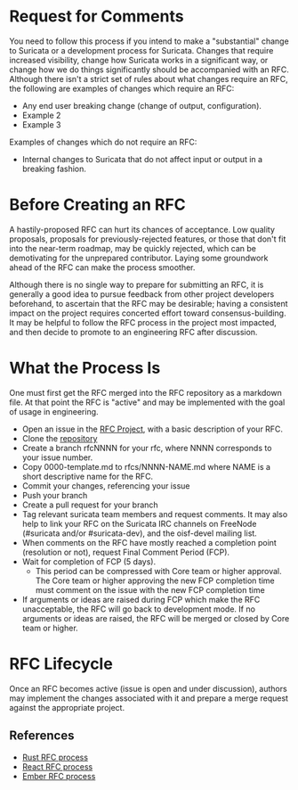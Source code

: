 # Request for Comments

You need to follow this process if you intend to make a "substantial"
change to Suricata or a development process for Suricata. Changes that
require increased visibility, change how Suricata works in a
significant way, or change how we do things significantly should be
accompanied with an RFC. Although there isn't a strict set of rules
about what changes require an RFC, the following are examples of
changes which require an RFC:

* Any end user breaking change (change of output, configuration).
* Example 2
* Example 3

Examples of changes which do not require an RFC: 

* Internal changes to Suricata that do not affect input or output in a
  breaking fashion.

# Before Creating an RFC

A hastily-proposed RFC can hurt its chances of acceptance. Low quality
proposals, proposals for previously-rejected features, or those that
don't fit into the near-term roadmap, may be quickly rejected, which
can be demotivating for the unprepared contributor. Laying some
groundwork ahead of the RFC can make the process smoother.

Although there is no single way to prepare for submitting an RFC, it
is generally a good idea to pursue feedback from other project
developers beforehand, to ascertain that the RFC may be desirable;
having a consistent impact on the project requires concerted effort
toward consensus-building. It may be helpful to follow the RFC process
in the project most impacted, and then decide to promote to an
engineering RFC after discussion.

# What the Process Is

One must first get the RFC merged into the RFC repository as a
markdown file. At that point the RFC is "active" and may be
implemented with the goal of usage in engineering.

* Open an issue in the [RFC Project](https://github.com/oisf/suricata-rfcs/issues),
  with a basic description of your RFC.
* Clone the [repository](https://github.com/oisf/suricata-rfcs/)
* Create a branch rfcNNNN for your rfc, where NNNN corresponds to your
  issue number.
* Copy 0000-template.md to rfcs/NNNN-NAME.md where NAME is a short
  descriptive name for the RFC.
* Commit your changes, referencing your issue
* Push your branch
* Create a pull request for your branch
* Tag relevant suricata team members and request comments. It may also
  help to link your RFC on the Suricata IRC channels on FreeNode
  (#suricata and/or #suricata-dev), and the oisf-devel mailing list.
* When comments on the RFC have mostly reached a completion point
  (resolution or not), request Final Comment Period (FCP).
* Wait for completion of FCP (5 days).
  * This period can be compressed with Core team or higher
    approval. The Core team or higher approving the new FCP completion
    time must comment on the issue with the new FCP completion time
* If arguments or ideas are raised during FCP which make the RFC
  unacceptable, the RFC will go back to development mode. If no
  arguments or ideas are raised, the RFC will be merged or closed by
  Core team or higher.

# RFC Lifecycle

Once an RFC becomes active (issue is open and under discussion),
authors may implement the changes associated with it and prepare a
merge request against the appropriate project.

## References 

* [Rust RFC process](https://github.com/rust-lang/rfcs)
* [React RFC process](https://github.com/reactjs/rfcs)
* [Ember RFC process](https://github.com/emberjs/rfcs)
